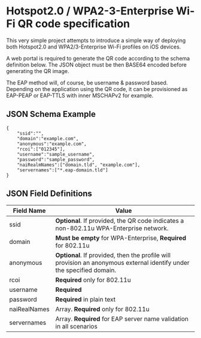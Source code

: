# Hotspot2.0 / WPA2-3-Enterprise Wi-Fi QR code specification

This very simple project attempts to introduce a simple way of deploying both Hotspot2.0 and WPA2/3-Enterprise Wi-Fi profiles on iOS devices. 

A web portal is required to generate the QR code according to the schema definition below. The JSON object must be then BASE64 encoded before generating the QR image. 

The EAP method will, of course, be username & password based. Depending on the application using the QR code, it can be provisioned as EAP-PEAP or EAP-TTLS with inner MSCHAPv2 for example. 

## JSON Schema Example

```
{
    "ssid":"",
    "domain":"example.com",
    "anonymous":"example.com",
    "rcoi":["012345"],
    "username":"sample_username",
    "password":"sample_password",
    "naiRealmNames":["domain.tld", "example.com"],
    "servernames":["*.eap-domain.tld"]
}
```

## JSON Field Definitions

| Field Name | Value |
| ----------- | ----------- |
| ssid | **Optional**. If provided, the QR code indicates a non-802.11u WPA-Enterprise network. |
| domain | **Must be empty** for WPA-Enterprise, **Required** for 802.11u |
| anonymous | **Optional**. If provided, then the profile will provision an anonymous external identify under the specified domain. |
| rcoi | **Required** only for 802.11u | 
| username | **Required** |
| password | **Required** in plain text | 
| naiRealNames | Array. **Required** only for 802.11u | 
| servernames | Array. **Required** for EAP server name validation in all scenarios| 